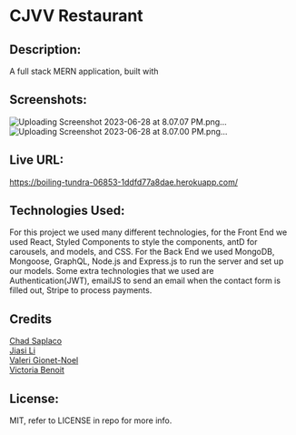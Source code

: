 # CJVV Restaurant

## Description:
A full stack MERN application, built with 

## Screenshots:
![Uploading Screenshot 2023-06-28 at 8.07.07 PM.png…]() <br>
![Uploading Screenshot 2023-06-28 at 8.07.00 PM.png…]()

## Live URL:
https://boiling-tundra-06853-1ddfd77a8dae.herokuapp.com/

## Technologies Used:
For this project we used many different technologies, for the Front End we used React, Styled Components to style the components, antD for carousels, and models, and CSS. For the Back End we used MongoDB, Mongoose, GraphQL, Node.js and Express.js to run the server and set up our models. Some extra technologies that we used are Authentication(JWT), emailJS to send an email when the contact form is filled out, Stripe to process payments. 

## Credits

[Chad Saplaco](https://github.com/APOLAKl)<br>
[Jiasi Li](https://github.com/Jiasisi)<br>
[Valeri Gionet-Noel](https://github.com/Valerigionetnoel)<br>
[Victoria Benoit](https://github.com/roseandlily33)<br>

## License:
MIT, refer to LICENSE in repo for more info.
